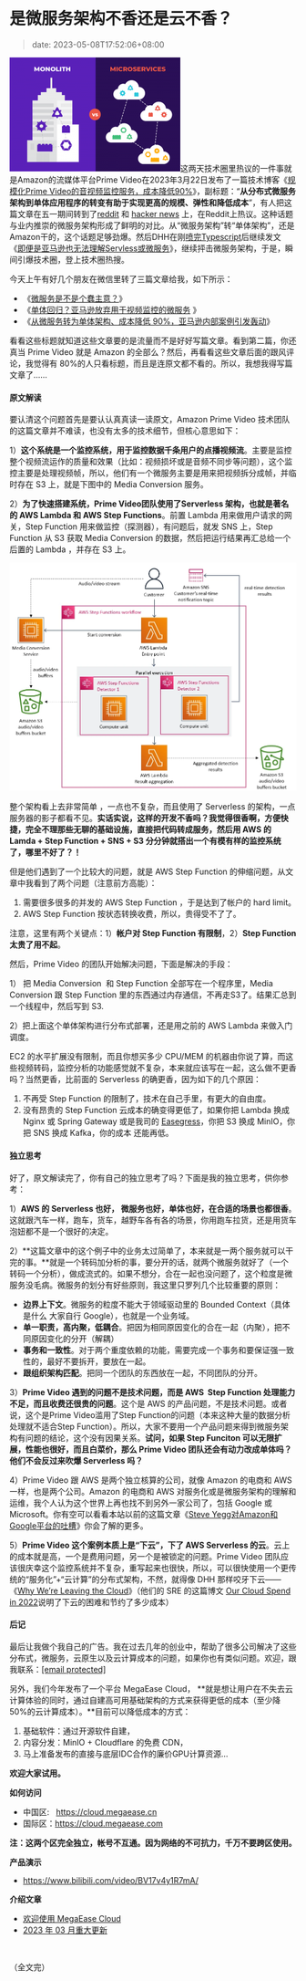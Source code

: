 # 是微服务架构不香还是云不香？
>date: 2023-05-08T17:52:06+08:00


![](/assets/images/coolshell.cn/wp-content/uploads/2023/05/monolith.microservices-300x200.png)这两天技术圈里热议的一件事就是Amazon的流媒体平台Prime Video在2023年3月22日发布了一篇技术博客《[规模化Prime Video的音视频监控服务，成本降低90%](https://www.primevideotech.com/video-streaming/scaling-up-the-prime-video-audio-video-monitoring-service-and-reducing-costs-by-90 "Scaling up the Prime Video audio/video monitoring service and reducing costs by 90%")》，副标题：“**从分布式微服务架构到单体应用程序的转变有助于实现更高的规模、弹性和降低成本**”，有人把这篇文章在五一期间转到了[reddit](https://www.reddit.com/r/programming/comments/137alxn/prime_video_switched_from_serverless_to_ec2_and/) 和 [hacker news](https://news.ycombinator.com/item?id=35811741) 上，在Reddit上热议。这种话题与业内推崇的微服务架构形成了鲜明的对比。从“微服务架构”转“单体架构”，还是Amazon干的，这个话题足够劲爆。然后DHH在刚[喷完Typescript](https://twitter.com/dhh/status/1655076668787097607)后继续发文《[即便是亚马逊也无法理解Servless或微服务](https://world.hey.com/dhh/even-amazon-can-t-make-sense-of-serverless-or-microservices-59625580)》，继续抨击微服务架构，于是，瞬间引爆技术圈，登上技术圈热搜。


今天上午有好几个朋友在微信里转了三篇文章给我，如下所示：


* 《[微服务是不是个蠢主意？](https://mp.weixin.qq.com/s/mEmz8pviahEAWy1-SA8vcg)》
* 《[单体回归？亚马逊放弃用于视频监控的微服务](https://mp.weixin.qq.com/s/7zm5YyeZhQ2mu2TJvOK5tQ) 》
* 《[从微服务转为单体架构、成本降低 90%，亚马逊内部案例引发轰动](https://mp.weixin.qq.com/s/fQtAMf4BfJxdBPWDE5ygwg)》


看看这些标题就知道这些文章要的是流量而不是好好写篇文章。看到第二篇，你还真当 Prime Video 就是 Amazon 的全部么？然后，再看看这些文章后面的跟风评论，我觉得有 80%的人只看标题，而且是连原文都不看的。所以，我想我得写篇文章了……



#### 原文解读


要认清这个问题首先是要认认真真读一读原文，Amazon Prime Video 技术团队的这篇文章并不难读，也没有太多的技术细节，但核心意思如下：


1）**这个系统是一个监控系统，用于监控数据千条用户的点播视频流**。主要是监控整个视频流运作的质量和效果（比如：视频损坏或是音频不同步等问题），这个监控主要是处理视频帧，所以，他们有一个微服务主要是用来把视频拆分成帧，并临时存在 S3 上，就是下图中的 Media Conversion 服务。


2）**为了快速搭建系统，Prime Video团队使用了Serverless 架构，也就是著名的 AWS Lambda 和 AWS Step Functions**。前置 Lambda 用来做用户请求的网关，Step Function 用来做监控（探测器），有问题后，就发 SNS 上，Step Function 从 S3 获取 Media Conversion 的数据，然后把运行结果再汇总给一个后置的 Lambda ，并存在 S3 上。


![](/assets/images/coolshell.cn/wp-content/uploads/2023/05/prime.01.webp)


整个架构看上去非常简单 ，一点也不复杂，而且使用了 Serverless 的架构，一点服务器的影子都看不见。**实话实说，这样的开发不香吗？我觉得很香啊，方便快捷，完全不理那些无聊的基础设施，直接把代码转成服务，然后用 AWS 的 Lamda + Step Function + SNS + S3 分分钟就搭出一个有模有样的监控系统了，哪里不好了？！**


但是他们遇到了一个比较大的问题，就是 AWS Step Function 的伸缩问题，从文章中我看到了两个问题（注意前方高能）：


1. 需要很多很多的并发的 AWS Step Function ，于是达到了帐户的 hard limit。
2. AWS Step Function 按状态转换收费，所以，贵得受不了了。


注意，这里有两个关键点：1）**帐户对 Step Function 有限制**，2）**Step Function 太贵了用不起**。


然后，Prime Video 的团队开始解决问题，下面是解决的手段：


1） 把 Media Conversion  和 Step Function 全部写在一个程序里，Media Conversion 跟 Step Function 里的东西通过内存通信，不再走S3了。结果汇总到一个线程中，然后写到 S3.


2）把上面这个单体架构进行分布式部署，还是用之前的 AWS Lambda 来做入门调度。


EC2 的水平扩展没有限制，而且你想买多少 CPU/MEM 的机器由你说了算，而这些视频转码，监控分析的功能感觉就不复杂，本来就应该写在一起，这么做不更香吗？当然更香，比前面的 Serverless 的确更香，因为如下的几个原因：


1. 不再受 Step Function 的限制了，技术在自己手里，有更大的自由度。
2. 没有昂贵的 Step Function 云成本的确变得更低了，如果你把 Lambda 换成 Nginx 或 Spring Gateway 或是我司的 [Easegress](https://github.com/megaease/easegress)，你把 S3 换成 MinIO，你把 SNS 换成 Kafka，你的成本 还能再低。


#### 独立思考


好了，原文解读完了，你有自己的独立思考了吗？下面是我的独立思考，供你参考：


1）**AWS 的 Serverless 也好， 微服务也好，单体也好，在合适的场景也都很香**。这就跟汽车一样，跑车，货车，越野车各有各的场景，你用跑车拉货，还是用货车泡妞都不是一个很好的决定。


2）**这篇文章中的这个例子中的业务太过简单了，本来就是一两个服务就可以干完的事。**就是一个转码加分析的事，要分开的话，就两个微服务就好了（一个转码一个分析），做成流式的。如果不想分，合在一起也没问题了，这个粒度是微服务没毛病。微服务的划分有好些原则，我这里只罗列几个比较重要的原则：


* **边界上下文**。微服务的粒度不能大于领域驱动里的 Bounded Context（具体是什么 大家自行 Google），也就是一个业务域。
* **单一职责，高内聚，低耦合**。把因为相同原因变化的合在一起（内聚），把不同原因变化的分开（解耦）
* **事务和一致性**。对于两个重度依赖的功能，需要完成一个事务和要保证强一致性的，最好不要拆开，要放在一起。
* **跟组织架构匹配**。把同一个团队的东西放在一起，不同团队的分开。


3）**Prime Video 遇到的问题不是技术问题，而是 AWS  Step Function 处理能力不足，而且收费还很贵的问题**。这个是 AWS 的产品问题，不是技术问题。或者说，这个是Prime Video滥用了Step Function的问题（本来这种大量的数据分析处理就不适合Step Function）。所以，大家不要用一个产品问题来得到微服务架构有问题的结论，这个没有因果关系。**试问，如果 Step Funciton 可以无限扩展，性能也很好，而且白菜价，那么 Prime Video 团队还会有动力改成单体吗？他们不会反过来吹爆 Serverless 吗？**


4）Prime Video 跟 AWS 是两个独立核算的公司，就像 Amazon 的电商和 AWS 一样，也是两个公司。Amazon 的电商和 AWS 对服务化或是微服务架构的理解和运维，我个人认为这个世界上再也找不到另外一家公司了，包括 Google 或 Microsoft。你有空可以看看本站以前的这篇文章《[Steve Yegg对Amazon和Google平台的吐槽](/2011/SteveY%E5%AF%B9Amazon%E5%92%8CGoogle%E5%B9%B3%E5%8F%B0%E7%9A%84%E5%90%90%E6%A7%BD.md "SteveY对Amazon和Google平台的吐槽")》你会了解的更多。


5）**Prime Video 这个案例本质上是“下云”，下了 AWS Serverless 的云**。云上的成本就是高，一个是费用问题，另一个是被锁定的问题。Prime Video 团队应该很庆幸这个监控系统并不复杂，重写起来也很快，所以，可以很快使用一个更传统的“服务化”+“云计算”的分布式架构，不然，就得像 DHH 那样咬牙下云——《[Why We’re Leaving the Cloud](https://world.hey.com/dhh/why-we-re-leaving-the-cloud-654b47e0)》（他们的 SRE 的这篇博文 [Our Cloud Spend in 2022](https://dev.37signals.com/our-cloud-spend-in-2022/)说明了下云的困难和节约了多少成本）


#### 后记


最后让我做个我自己的广告。我在过去几年的创业中，帮助了很多公司解决了这些 分布式，微服务，云原生以及云计算成本的问题，如果你也有类似问题。欢迎，跟我联系：[[email protected]](/cdn-cgi/l/email-protection#9ef6fff1fbf2def6f1eaf3fff7f2b0fdf1f3)


另外，我们今年发布了一个平台 MegaEase Cloud， **就是想让用户在不失去云计算体验的同时，通过自建高可用基础架构的方式来获得更低的成本（至少降 50%的云计算成本）。**目前可以降低成本的方式：


1. 基础软件：通过开源软件自建，
2. 内容分发：MinIO + Cloudflare 的免费 CDN，
3. 马上准备发布的直接与底层IDC合作的廉价GPU计算资源…


**欢迎大家试用。**


**如何访问**


* 中国区:   <https://cloud.megaease.cn>
* 国际区：<https://cloud.megaease.com>


**注：这两个区完全独立，帐号不互通。因为网络的不可抗力，千万不要跨区使用。**


**产品演示**


* <https://www.bilibili.com/video/BV17v4y1R7mA/>


**介绍文章**


* [欢迎使用 MegaEase Cloud](https://megaease.cn/zh/blog/2023/02/15/welcome-to-megaease-cloud/)
* [2023 年 03 月重大更新](https://megaease.cn/zh/blog/2023/04/06/megaease-cloud-2023.03-significant-update/)


 


（全文完）


